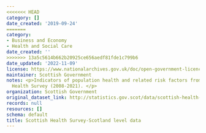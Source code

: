 ```yaml
---
<<<<<<< HEAD
category: []
date_created: '2019-09-24'
=======
category:
- Business and Economy
- Health and Social Care
date_created: ''
>>>>>>> 13a5c5614b662b20925ce656aedf81fde1c799b6
date_updated: '2022-11-09'
license: https://www.nationalarchives.gov.uk/doc/open-government-licence/version/3/
maintainer: Scottish Government
notes: <p>Indicators of population health and related risk factors from the Scottish
  Health Survey (2008-2021). </p>
organization: Scottish Government
original_dataset_link: http://statistics.gov.scot/data/scottish-health-survey-scotland-level-data
records: null
resources: []
schema: default
title: Scottish Health Survey-Scotland level data
---
```


